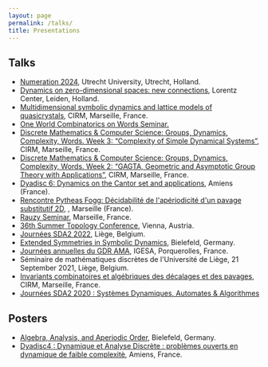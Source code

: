 ```yaml
---
layout: page
permalink: /talks/
title: Presentations
---
```


## Talks
<ul>
	<li><a href="https://numeration-2024.sciencesconf.org/">Numeration 2024</a>, Utrecht University, Utrecht, Holland.</li>
 <li><a href="https://www.lorentzcenter.nl/dynamics-on-zero-dimensional-spaces-new-connections.html">Dynamics on zero-dimensional spaces: new connections</a>, Lorentz Center, Leiden, Holland.</li>
	<li><a href="https://conferences.cirm-math.fr/3002.html">Multidimensional symbolic dynamics and lattice models of quasicrystals</a>, CIRM, Marseille, France.</li>
	<li><a href="https://researchseminars.org/seminar/CombinatoricsOnWords">One World Combinatorics on Words Seminar.</a></li>
	<li><a href="https://conferences.cirm-math.fr/3150.html">Discrete Mathematics & Computer Science: Groups, Dynamics, Complexity, Words. Week 3: “Complexity of Simple Dynamical Systems”</a>, CIRM, Marseille, France.</li>
	<li><a href="https://conferences.cirm-math.fr/3149.html">Discrete Mathematics & Computer Science: Groups, Dynamics, Complexity, Words. Week 2: “GAGTA, Geometric and Asymptotic Group Theory with Applications”</a>, CIRM, Marseille, France.</li>
	<li><a href="https://dyadisc6.sciencesconf.org/">Dyadisc 6: Dynamics on the Cantor set and applications</a>, Amiens (France).</li>
	<li><a href="https://pytheas.math.cnrs.fr/">Rencontre Pytheas Fogg: Décidabilité de l'apériodicité d'un pavage substitutif 2D</a>, , Marseille (France).
	<li><a href="https://www.i2m.univ-amu.fr/agenda/seminaires/seminaire-rauzy/">Rauzy Seminar</a>, Marseille, France.</li>
	<li><a href="https://ps-mathematik.univie.ac.at/e/index.php?event=stc22">36th Summer Topology Conference</a>, Vienna, Austria.</li>
	<li><a href="https://sda2-2022.sciencesconf.org/">Journées SDA2 2022</a>, Liège, Belgium.</li>
    <li><a href="https://www.math.uni-bielefeld.de/~mbaake/extsym/">Extended Symmetries in Symbolic Dynamics</a>, Bielefeld, Germany.</li>
	<li><a href="https://gdrama2021.sciencesconf.org/">Journées annuelles du  GDR AMA</a>, IGESA, Porquerolles, France.</li>
	<li>Séminaire de mathématiques discrètes de l'Université de Liège, 21 September 2021, Liège, Belgium.</li>
	<li><a href="https://www.cirm-math.com/hybrid2313.html">Invariants combinatoires et algébriques des décalages et des pavages</a>, CIRM, Marseille, France.</li>
	<li><a href="https://sda2-2020.sciencesconf.org/">Journées SDA2 2020 : Systèmes Dynamiques, Automates & Algorithmes</a></li>
	</ul>

## Posters
<ul>
	<li><a href="https://www.math.uni-bielefeld.de/~jmazac/conf/aaao.html">Algebra, Analysis, and Aperiodic Order</a>, Bielefeld, Germany.</li>
	<li><a href="https://dyadisc4.sciencesconf.org/">Dyadisc4 : Dynamique et Analyse Discrète : problèmes ouverts en dynamique de faible complexitè</a>, Amiens, France.</li>
	</ul>
